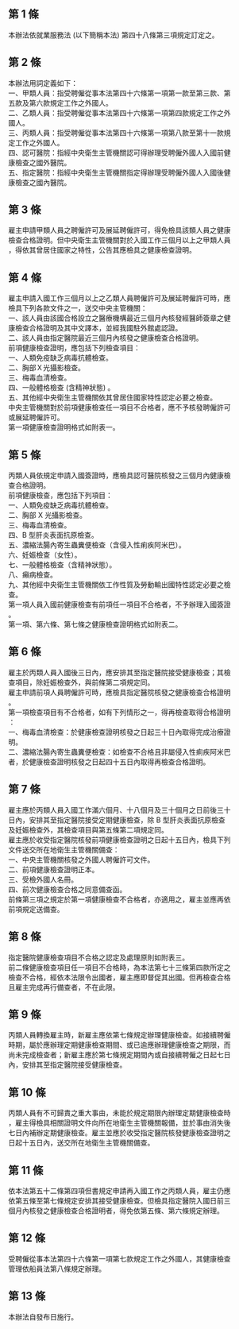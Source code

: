第 1 條
-------
本辦法依就業服務法 (以下簡稱本法) 第四十八條第三項規定訂定之。

第 2 條
-------
本辦法用詞定義如下：  
一、甲類人員：指受聘僱從事本法第四十六條第一項第一款至第三款、第  
    五款及第六款規定工作之外國人。  
二、乙類人員：指受聘僱從事本法第四十六條第一項第四款規定工作之外  
    國人。  
三、丙類人員：指受聘僱從事本法第四十六條第一項第八款至第十一款規  
    定工作之外國人。  
四、認可醫院：指經中央衛生主管機關認可得辦理受聘僱外國人入國前健  
    康檢查之國外醫院。  
五、指定醫院：指經中央衛生主管機關指定得辦理受聘僱外國人入國後健  
    康檢查之國內醫院。

第 3 條
-------
雇主申請甲類人員之聘僱許可及展延聘僱許可，得免檢具該類人員之健康  
檢查合格證明。但中央衛生主管機關對於入國工作三個月以上之甲類人員  
，得依其曾居住國家之特性，公告其應檢具之健康檢查證明。

第 4 條
-------
雇主申請入國工作三個月以上之乙類人員聘僱許可及展延聘僱許可時，應  
檢具下列各款文件之一，送交中央主管機關：  
一、該人員由該國合格設立之醫療機構最近三個月內核發經醫師簽章之健  
    康檢查合格證明及其中文譯本，並經我國駐外館處認證。  
二、該人員由指定醫院最近三個月內核發之健康檢查合格證明。  
前項健康檢查證明，應包括下列檢查項目：  
一、人類免疫缺乏病毒抗體檢查。  
二、胸部Ｘ光攝影檢查。  
三、梅毒血清檢查。  
四、一般體格檢查 (含精神狀態) 。  
五、其他經中央衛生主管機關依其曾居住國家特性認定必要之檢查。  
中央主管機關對於前項健康檢查任一項目不合格者，應不予核發聘僱許可  
或展延聘僱許可。  
第一項健康檢查證明格式如附表一。

第 5 條
-------
丙類人員依規定申請入國簽證時，應檢具認可醫院核發之三個月內健康檢  
查合格證明。  
前項健康檢查，應包括下列項目：  
一、人類免疫缺乏病毒抗體檢查。  
二、胸部 X  光攝影檢查。  
三、梅毒血清檢查。  
四、B 型肝炎表面抗原檢查。  
五、濃縮法腸內寄生蟲糞便檢查（含侵入性痢疾阿米巴）。  
六、妊娠檢查（女性）。  
七、一般體格檢查（含精神狀態）。  
八、癩病檢查。  
九、其他經中央衛生主管機關依工作性質及勞動輸出國特性認定必要之檢  
    查。  
第一項人員入國前健康檢查有前項任一項目不合格者，不予辦理入國簽證  
。  
第一項、第六條、第七條之健康檢查證明格式如附表二。

第 6 條
-------
雇主於丙類人員入國後三日內，應安排其至指定醫院接受健康檢查；其檢  
查項目，除妊娠檢查外，與前條第二項規定同。  
雇主申請前項人員聘僱許可時，應檢具指定醫院核發之健康檢查合格證明  
。  
第一項檢查項目有不合格者，如有下列情形之一，得再檢查取得合格證明  
：  
一、梅毒血清檢查：於健康檢查證明核發之日起三十日內取得完成治療證  
    明。  
二、濃縮法腸內寄生蟲糞便檢查：如檢查不合格且非屬侵入性痢疾阿米巴  
    者，於健康檢查證明核發之日起四十五日內取得再檢查合格證明。

第 7 條
-------
雇主應於丙類人員入國工作滿六個月、十八個月及三十個月之日前後三十  
日內，安排其至指定醫院接受定期健康檢查，除 B  型肝炎表面抗原檢查  
及妊娠檢查外，其檢查項目與第五條第二項規定同。  
雇主應於收受指定醫院核發前項健康檢查證明之日起十五日內，檢具下列  
文件送交所在地衛生主管機關備查：  
一、中央主管機關核發之外國人聘僱許可文件。  
二、前項健康檢查證明正本。  
三、受檢外國人名冊。  
四、前次健康檢查合格之同意備查函。  
前條第三項之規定於第一項健康檢查不合格者，亦適用之，雇主並應再依  
前項規定送備查。

第 8 條
-------
指定醫院健康檢查項目不合格之認定及處理原則如附表三。  
前二條健康檢查項目任一項目不合格時，為本法第七十三條第四款所定之  
檢查不合格，經依本法限令出國者，雇主應即督促其出國。但再檢查合格  
且雇主完成再行備查者，不在此限。

第 9 條
-------
丙類人員轉換雇主時，新雇主應依第七條規定辦理健康檢查。如接續聘僱  
時期，屬於應辦理定期健康檢查期間、或已逾應辦理健康檢查之期限，而  
尚未完成檢查者；新雇主應於第七條規定期間內或自接續聘僱之日起七日  
內，安排其至指定醫院接受健康檢查。

第 10 條
--------
丙類人員有不可歸責之重大事由，未能於規定期限內辦理定期健康檢查時  
，雇主得檢具相關證明文件向所在地衛生主管機關報備，並於事由消失後  
七日內補辦定期健康檢查。雇主並應於收受指定醫院核發健康檢查證明之  
日起十五日內，送交所在地衛生主管機關備查。

第 11 條
--------
依本法第五十二條第四項但書規定申請再入國工作之丙類人員，雇主仍應  
依第五條至第七條規定安排其接受健康檢查。但檢具指定醫院入國日前三  
個月內核發之健康檢查合格證明者，得免依第五條、第六條規定辦理。

第 12 條
--------
受聘僱從事本法第四十六條第一項第七款規定工作之外國人，其健康檢查  
管理依船員法第八條規定辦理。

第 13 條
--------
本辦法自發布日施行。

